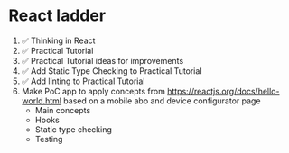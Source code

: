 # React ladder

1. ✅ Thinking in React
1. ✅ Practical Tutorial
1. ✅ Practical Tutorial ideas for improvements
1. ✅ Add Static Type Checking to Practical Tutorial
1. ✅ Add linting to Practical Tutorial
1. Make PoC app to apply concepts from <https://reactjs.org/docs/hello-world.html> based on a mobile abo and device configurator page
    * Main concepts
    * Hooks
    * Static type checking
    * Testing
